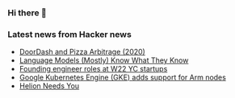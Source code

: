 ### Hi there 👋

<!--
**arashid-sh/arashid-sh** is a ✨ _special_ ✨ repository because its `README.md` (this file) appears on your GitHub profile.

Here are some ideas to get you started:

- 🔭 I’m currently working on ...
- 🌱 I’m currently learning ...
- 👯 I’m looking to collaborate on ...
- 🤔 I’m looking for help with ...
- 💬 Ask me about ...
- 📫 How to reach me: ...
- 😄 Pronouns: ...
- ⚡ Fun fact: ...
-->

### Latest news from Hacker news
<!-- BLOG-POST-LIST:START -->
- [DoorDash and Pizza Arbitrage &lpar;2020&rpar;](https://www.readmargins.com/p/doordash-and-pizza-arbitrage)
- [Language Models &lpar;Mostly&rpar; Know What They Know](https://arxiv.org/abs/2207.05221)
- [Founding engineer roles at W22 YC startups](https://news.ycombinator.com/item?id=32085475)
- [Google Kubernetes Engine &lpar;GKE&rpar; adds support for Arm nodes](https://cloud.google.com/blog/products/containers-kubernetes/gke-supports-new-arm-based-tau-t2a-vms)
- [Helion Needs You](https://blog.samaltman.com/helion-needs-you)
<!-- BLOG-POST-LIST:END -->
